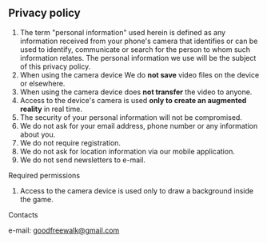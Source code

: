 ## Privacy policy 

1. The term "personal information" used herein is defined as any information received from your phone's camera that identifies or can be used to identify, communicate or search for the person to whom such information relates. The personal information we use will be the subject of this privacy policy.
2. When using the camera device We do **not save** video files on the device or elsewhere.
3. When using the camera device does **not transfer** the video to anyone.
3. Access to the device's camera is used **only to create an augmented reality** in real time.
3. The security of your personal information will not be compromised.
4. We do not ask for your email address, phone number or any information about you.
5. We do not require registration.
6. We do not ask for location information via our mobile application.
7. We do not send newsletters to e-mail.

Required permissions
1. Access to the camera device is used only to draw a background inside the game.

Contacts

e-mail: goodfreewalk@gmail.com
